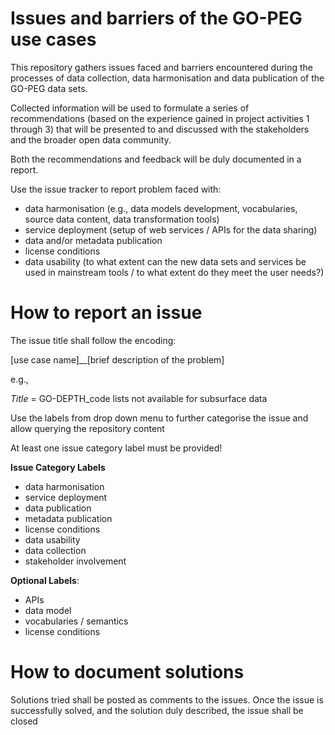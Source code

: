# Issues and barriers of the GO-PEG use cases
This repository gathers issues faced and barriers encountered during the processes of data collection, data harmonisation and data publication of the GO-PEG data sets. 

Collected information will be used to formulate a series of recommendations (based on the experience gained in project activities 1 through 3) that will be presented to and discussed with the stakeholders and the broader open data community. 

Both the recommendations and feedback will be duly documented in a report.

Use the issue tracker to report problem faced with:
- data harmonisation (e.g., data models development, vocabularies, source data content, data transformation tools)
- service deployment (setup of web services / APIs for the data sharing)
- data and/or metadata publication 
- license conditions 
- data usability (to what extent can the new data sets and services be used in mainstream tools / to what extent do they meet the user needs?)


# How to report an issue
The issue title shall follow the encoding:

[use case name]__[brief description of the problem] 

e.g., 

*Title* = GO-DEPTH_code lists not available for subsurface data 


Use the labels from drop down menu to further categorise the issue and allow querying the repository content

At least one issue category label must be provided!

**Issue Category Labels**
- data harmonisation 
- service deployment 
- data publication
- metadata publication
- license conditions 
- data usability
- data collection
- stakeholder involvement

**Optional Labels**:
- APIs
- data model
- vocabularies / semantics
- license conditions

# How to document solutions

Solutions tried shall be posted as comments to the issues.
Once the issue is successfully solved, and the solution duly described, the issue shall be closed

